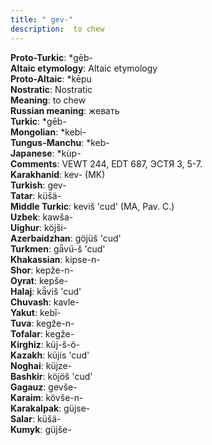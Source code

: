```yaml
---
title: " gev-"
description:  to chew
---
```


<strong>Proto-Turkic</strong>:  *gēb-<br>
<strong>Altaic etymology</strong>:  Altaic etymology<br>
<strong> Proto-Altaic</strong>:  *kēpu<br>
<strong>Nostratic</strong>:  Nostratic<br>
<strong>Meaning</strong>:  to chew<br>
<strong>Russian meaning</strong>:  жевать<br>
<strong>Turkic</strong>:  *gēb-<br>
<strong>Mongolian</strong>:  *kebi-<br>
<strong>Tungus-Manchu</strong>:  *keb-<br>
<strong>Japanese</strong>:  *kùp-<br>
<strong>Comments</strong>:  VEWT 244, EDT 687, ЭСТЯ 3, 5-7.<br>
<strong>Karakhanid</strong>:  kev- (MK)<br>
<strong>Turkish</strong>:  gev-<br>
<strong>Tatar</strong>:  küšä-<br>
<strong>Middle Turkic</strong>:  keviš 'cud' (MA, Pav. C.)<br>
<strong>Uzbek</strong>:  kawša-<br>
<strong>Uighur</strong>:  köjši-<br>
<strong>Azerbaidzhan</strong>:  göjüš 'cud'<br>
<strong>Turkmen</strong>:  gǟvü-š 'cud'<br>
<strong>Khakassian</strong>:  kipse-n-<br>
<strong>Shor</strong>:  kepže-n-<br>
<strong>Oyrat</strong>:  kepše-<br>
<strong>Halaj</strong>:  kǟviš 'cud'<br>
<strong>Chuvash</strong>:  kavle-<br>
<strong>Yakut</strong>:  kebī-<br>
<strong>Tuva</strong>:  kegže-n-<br>
<strong>Tofalar</strong>:  kegže-<br>
<strong>Kirghiz</strong>:  küj-š-ö-<br>
<strong>Kazakh</strong>:  küjis 'cud'<br>
<strong>Noghai</strong>:  küjze-<br>
<strong>Bashkir</strong>:  köjöš 'cud'<br>
<strong>Gagauz</strong>:  gevše-<br>
<strong>Karaim</strong>:  kövše-n-<br>
<strong>Karakalpak</strong>:  güjse-<br>
<strong>Salar</strong>:  küšä-<br>
<strong>Kumyk</strong>:  güjše-<br>


